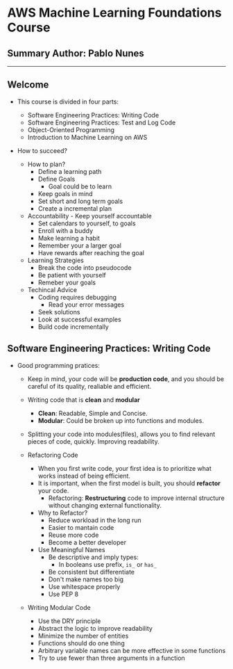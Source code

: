 # AWS Machine Learning Foundations Course

## Summary Author: Pablo Nunes

----

## Welcome

- This course is divided in four parts:
  - Software Engineering Practices: Writing Code
  - Software Engineering Practices: Test and Log Code
  - Object-Oriented Programming
  - Introduction to Machine Learning on AWS

- How to succeed?
  - How to plan?
    - Define a learning path
    - Define Goals
      - Goal could be to learn
    - Keep goals in mind
    - Set short and long term goals
    - Create a incremental plan
  - Accountability - Keep yourself accountable
    - Set calendars to yourself, to goals
    - Enroll with a buddy
    - Make learning a habit
    - Remember your a larger goal
    - Have rewards after reaching the goal
  - Learning Strategies
    - Break the code into pseudocode
    - Be patient with yourself
    - Remeber your goals
  - Techincal Advice
    - Coding requires debugging
      - Read your error messages
    - Seek solutions
    - Look at successful examples
    - Build code incrementally

## Software Engineering Practices: Writing Code

- Good programming pratices:
  - Keep in mind, your code will be **production code**, and you should be careful of its quality, realiable and efficient.

  - Writing code that is **clean** and **modular**
    - **Clean**: Readable, Simple and Concise.
    - **Modular**: Could be broken up into functions and modules.
  - Splitting your code into modules(files), allows you to find relevant pieces of code, quickly. Improving readability.

  - Refactoring Code
    - When you first write code, your first idea is to prioritize what works instead of being efficient.
    - It is important, when the first model is built, you should **refactor** your code.
      - Refactoring: **Restructuring** code to improve internal structure without changing external functionality.
    - Why to Refactor?
      - Reduce workload in the long run
      - Easier to mantain code
      - Reuse more code
      - Become a better developer
    - Use Meaningful Names
      - Be descriptive and imply types:
        - In booleans use prefix, ```is_``` or ```has_```
      - Be consistent but differentiate
      - Don't make names too big
      - Use whitespace properly
      - Use PEP 8

  - Writing Modular Code
    - Use the DRY principle
    - Abstract the logic to improve readability
    - Minimize the number of entities
    - Functions should do one thing
    - Arbitrary variable names can be more effective in some functions
    - Try to use fewer than three arguments in a function
